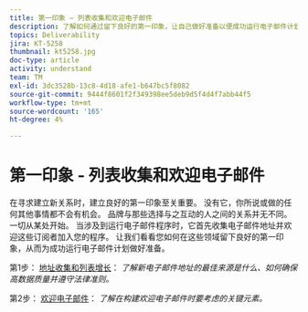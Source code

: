 ```yaml
---
title: 第一印象 — 列表收集和欢迎电子邮件
description: 了解如何通过留下良好的第一印象，让自己做好准备以便成功运行电子邮件计划。
topics: Deliverability
jira: KT-5258
thumbnail: kt5258.jpg
doc-type: article
activity: understand
team: TM
exl-id: 3dc3528b-13c8-4d18-afe1-b647bc5f8082
source-git-commit: 9444f8601f2f349398ee5deb9d5f4d4f7abb44f5
workflow-type: tm+mt
source-wordcount: '165'
ht-degree: 4%

---
```


# 第一印象 - 列表收集和欢迎电子邮件

在寻求建立新关系时，建立良好的第一印象至关重要。 没有它，你所说或做的任何其他事情都不会有机会。 品牌与那些选择与之互动的人之间的关系并无不同。 一切从某处开始。 当涉及到运行电子邮件程序时，它首先收集电子邮件地址并欢迎这些订阅者加入您的程序。 让我们看看您如何在这些领域留下良好的第一印象，从而为成功运行电子邮件计划做好准备。

第1步：  [地址收集和列表增长](/help/first-impressions/address-collection-and-list-growth.md)：
*了解新电子邮件地址的最佳来源是什么、如何确保高数据质量并遵守法律准则。*

第2步：  [欢迎电子邮件](/help/first-impressions/welcome-emails.md)：
*了解在构建欢迎电子邮件时要考虑的关键元素。*
